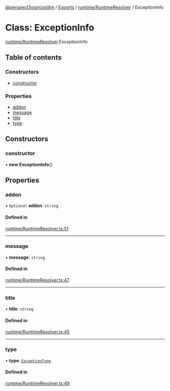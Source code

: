 [@perspect3vism/ad4m](../README.md) / [Exports](../modules.md) / [runtime/RuntimeResolver](../modules/runtime_RuntimeResolver.md) / ExceptionInfo

# Class: ExceptionInfo

[runtime/RuntimeResolver](../modules/runtime_RuntimeResolver.md).ExceptionInfo

## Table of contents

### Constructors

- [constructor](runtime_RuntimeResolver.ExceptionInfo.md#constructor)

### Properties

- [addon](runtime_RuntimeResolver.ExceptionInfo.md#addon)
- [message](runtime_RuntimeResolver.ExceptionInfo.md#message)
- [title](runtime_RuntimeResolver.ExceptionInfo.md#title)
- [type](runtime_RuntimeResolver.ExceptionInfo.md#type)

## Constructors

### constructor

• **new ExceptionInfo**()

## Properties

### addon

• `Optional` **addon**: `string`

#### Defined in

[runtime/RuntimeResolver.ts:51](https://github.com/perspect3vism/ad4m/blob/2628235/src/runtime/RuntimeResolver.ts#L51)

___

### message

• **message**: `string`

#### Defined in

[runtime/RuntimeResolver.ts:47](https://github.com/perspect3vism/ad4m/blob/2628235/src/runtime/RuntimeResolver.ts#L47)

___

### title

• **title**: `string`

#### Defined in

[runtime/RuntimeResolver.ts:45](https://github.com/perspect3vism/ad4m/blob/2628235/src/runtime/RuntimeResolver.ts#L45)

___

### type

• **type**: [`ExceptionType`](../enums/Exception.ExceptionType.md)

#### Defined in

[runtime/RuntimeResolver.ts:49](https://github.com/perspect3vism/ad4m/blob/2628235/src/runtime/RuntimeResolver.ts#L49)
